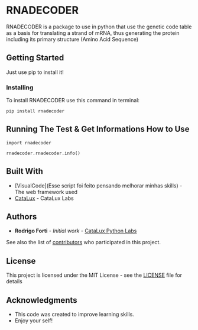 # RNADECODER

RNADECODER is a package to use in python that use the genetic code table as a basis for translating a strand of mRNA, thus generating the protein including its primary structure (Amino Acid Sequence)

## Getting Started

Just use pip to install it! 

### Installing

To install RNADECODER use this command in terminal:

```
pip install rnadecoder
```

## Running The Test & Get Informations How to Use

```
import rnadecoder

rnadecoder.rnadecoder.info()
```

## Built With

* [VisualCode](Esse script foi feito pensando melhorar minhas skills) - The web framework used
* [CataLux](https://catalux.com.br/) - CataLux Labs


## Authors

* **Rodrigo Forti** - *Initial work* - [CataLux Python Labs](https://github.com/FortiHub)

See also the list of [contributors](https://github.com/catalux/contributors) who participated in this project.

## License

This project is licensed under the MIT License - see the [LICENSE](LICENSE) file for details

## Acknowledgments

* This code was created to improve learning skills.
* Enjoy your self!
